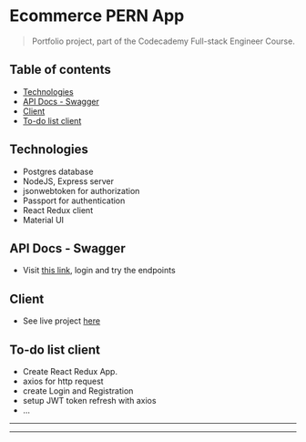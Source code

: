 # Ecommerce PERN App

> Portfolio project, part of the Codecademy Full-stack Engineer Course.

## Table of contents

- [Technologies](#technologies)
- [API Docs - Swagger](#api-docs---swagger)
- [Client](#client)
- [To-do list client](#to-do-list-client)

## Technologies

- Postgres database
- NodeJS, Express server
- jsonwebtoken for authorization
- Passport for authentication
- React Redux client
- Material UI

## API Docs - Swagger

- Visit [this link](https://pernstore.herokuapp.com/api/docs), login and try the endpoints

## Client

- See live project [here](https://beachshop.netlify.app/)

## To-do list client

- Create React Redux App.
- axios for http request
- create Login and Registration
- setup JWT token refresh with axios
- ...

---

---
